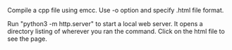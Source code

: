 Compile a cpp file using emcc.
Use -o option and specify .html file format.

Run "python3 -m http.server" to start a local web server.
It opens a directory listing of wherever you ran the command.
Click on the html file to see the page.
